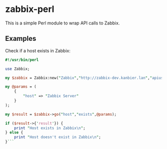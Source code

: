 zabbix-perl
===========
This is a simple Perl module to wrap API calls to Zabbix. 

Examples
--------
Check if a host exists in Zabbix:

```perl
#!/usr/bin/perl

use Zabbix;

my $zabbix = Zabbix:new("Zabbix","http://zabbix-dev.kanbier.lan","apiuser","changeme");

my @params = (
	{
		"host" => "Zabbix Server"
	}
);

my $result = $zabbix->go("host","exists",@params);

if ($result->{'result'}) {
	print "Host exists in Zabbix\n";
} else {
	print "Host doesn't exist in Zabbix\n";
}```
